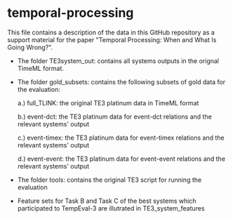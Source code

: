 # temporal-processing

This file contains a description of the data in this GitHub repository as a support material for the paper "Temporal Processing: When and What Is Going Wrong?".

- The folder TE3system_out: contains all systems outputs in the orignal TimeML format. 

- The folder gold_subsets: contains the following subsets of gold data for the evaluation: 

  a.) full_TLINK: the original TE3 platinum data in TimeML format

  b.) event-dct: the TE3 platinum data for event-dct relations and the relevant systems' output

  c.) event-timex: the TE3 platinum data for event-timex relations and the relevant systems' output

  d.) event-event: the TE3 platinum data for event-event relations and the relevant systems' output

- The folder tools: contains the original TE3 script for running the evaluation

- Feature sets for Task B and Task C of the best systems which participated to TempEval-3 are illutrated in TE3_system_features




